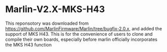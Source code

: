 # Marlin-V2.X-MKS-H43
This reponsotory was downloaded from https://github.com/MarlinFirmware/Marlin/tree/bugfix-2.0.x, and added the support of MKS H43. This is for the convenience of users to clone and compile their own boards, especially before marlin officially incorporates the MKS H43 function
